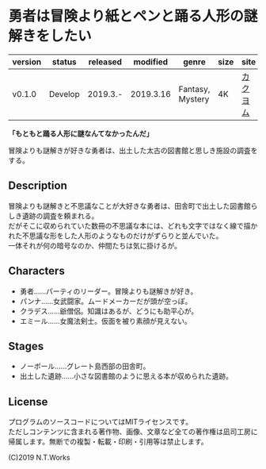# 勇者は冒険より紙とペンと踊る人形の謎解きをしたい

| version | status | released | modified | genre | size | site | contest |
| --- | --- | --- | --- | --- | --- | --- | --- |
| v0.1.0 | Develop | 2019.3.- | 2019.3.16 | Fantasy, Mystery | 4K | [カクヨム](https://kakuyomu.jp) | [カクヨム3周年記念選手権](https://kakuyomu.jp/info/entry/3rd_anniversary_kac4) |

**「もともと踊る人形に謎なんてなかったんだ」**

冒険よりも謎解きが好きな勇者は、出土した太古の図書館と思しき施設の調査をする。

## Description

冒険よりも謎解きと不思議なことが大好きな勇者は、田舎町で出土した図書館らしき遺跡の調査を頼まれる。  
だがそこに収められていた数冊の不思議な本には、どれも文字ではなく線で描かれた不思議な形をした人形のようなものだけがずらりと並んでいた。  
一体それが何の暗号なのか、仲間たちは気に掛けるが。

## Characters

- 勇者……パーティのリーダー。冒険よりも謎解きが好き。
- パンナ……女武闘家。ムードメーカーだが頭が空っぽ。
- クラデス……爺僧侶。知識はあるが、どうにも助平心が。
- エミール……女魔法剣士。仮面を被り素顔が見えない。

## Stages

- ノーボール……グレート島西部の田舎町。
- 出土した遺跡……小さな図書館のように思える本が収められた遺跡。

## License

プログラムのソースコードについてはMITライセンスです。  
ただしコンテンツに含まれる著作物、画像、文章など全ての著作権は凪司工房に帰属します。無断での複製・転載・印刷・引用等は禁止します。

(C)2019 N.T.Works

